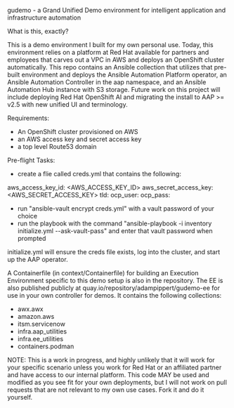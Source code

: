 gudemo - a Grand Unified Demo environment for intelligent application and infrastructure automation

What is this, exactly?

This is a demo environment I built for my own personal use.  Today, this environment relies on a platform at Red Hat available for partners and employees that carves out a VPC in AWS and deploys an OpenShift cluster automatically.  This repo contains an Ansible collection that utilizes that pre-built environment and deploys the Ansible Automation Platform operator, an Ansible Automation Controller in the aap namespace, and an Ansible Automation Hub instance with S3 storage.  Future work on this project will include deploying Red Hat OpenShift AI and migrating the install to AAP >= v2.5 with new unified UI and terminology.

Requirements:
- An OpenShift cluster provisioned on AWS
- an AWS access key and secret access key
- a top level Route53 domain

Pre-flight Tasks:
- create a flie called creds.yml that contains the following:

aws_access_key_id: <AWS_ACCESS_KEY_ID>
aws_secret_access_key: <AWS_SECRET_ACCESS_KEY>
tld: <top level route53 domain>
ocp_user: <administrator user for OpenShift cluster>
ocp_pass: <password for user listed above>

- run "ansible-vault encrypt creds.yml" with a vault password of your choice
- run the playbook with the command "ansible-playbook -i inventory initialize.yml --ask-vault-pass" and enter that vault password when prompted

initialize.yml will ensure the creds file exists, log into the cluster, and start up the AAP operator.

A Containerfile (in context/Containerfile) for building an Execution Environment specific to this demo setup is also in the repository.  The EE is also published publicly at quay.io/repository/adampippert/gudemo-ee for use in your own controller for demos.  It contains the following collections:

- awx.awx
- amazon.aws
- itsm.servicenow
- infra.aap_utilities
- infra.ee_utilities
- containers.podman 

NOTE: This is a work in progress, and highly unlikely that it will work for your specific scenario unless you work for Red Hat or an affiliated partner and have access to our internal platform.  This code MAY be used and modified as you see fit for your own deployments, but I will not work on pull requests that are not relevant to my own use cases.  Fork it and do it yourself.
